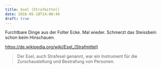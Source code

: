 ```yaml
---
title: Esel (Strafmittel)
date: 2016-05-18T14:00:49
draft: true
---
```


Furchtbare Dinge aus der Folter Ecke. Mal wieder.
Schmerzt das Steissbein schon beim Hinschauen.

https://de.wikipedia.org/wiki/Esel_(Strafmittel)

> Der Esel, auch Strafesel genannt, war ein Instrument für die
> Zurschaustellung und Bestrafung von Personen.
